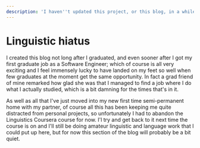 ```yaml
---
description: 'I haven''t updated this project, or this blog, in a while ...'
---
```


# Linguistic hiatus

I created this blog not long after I graduated, and even sooner after I got my first graduate job as a Software Engineer; which of course is all very exciting and I feel immensely lucky to have landed on my feet so well when few graduates at the moment get the same opportunity. In fact a grad friend of mine remarked how glad she was that I managed to find a job where I do what I actually studied, which is a bit damning for the times that's in it.

 As well as all that I've just moved into my new first time semi-permanent home with my partner, of course all this has been keeping me quite distracted from personal projects, so unfortunately I had to abandon the Linguistics Coursera course for now. I'l try and get back to it next time the course is on and I'll still be doing amateur linguistic and language work that I could put up here, but for now this section of the blog will probably be a bit quiet.   

